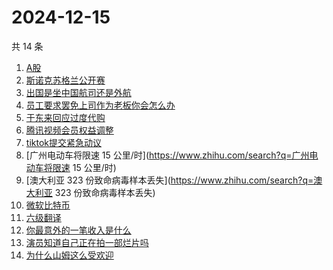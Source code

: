 # 2024-12-15

共 14 条

<!-- BEGIN -->
<!-- 最后更新时间 Sun Dec 15 2024 23:11:09 GMT+0800 (China Standard Time) -->

1. [A股](https://www.zhihu.com/search?q=A股)
1. [斯诺克苏格兰公开赛](https://www.zhihu.com/search?q=斯诺克苏格兰公开赛)
1. [出国是坐中国航司还是外航](https://www.zhihu.com/search?q=出国是坐中国航司还是外航)
1. [员工要求罢免上司作为老板你会怎么办](https://www.zhihu.com/search?q=员工要求罢免上司作为老板你会怎么办)
1. [于东来回应过度代购](https://www.zhihu.com/search?q=于东来回应过度代购)
1. [腾讯视频会员权益调整](https://www.zhihu.com/search?q=腾讯视频会员权益调整)
1. [tiktok提交紧急动议](https://www.zhihu.com/search?q=tiktok提交紧急动议)
1. [广州电动车将限速 15 公里/时](https://www.zhihu.com/search?q=广州电动车将限速
   15 公里/时)
1. [澳大利亚 323 份致命病毒样本丢失](https://www.zhihu.com/search?q=澳大利亚 323
   份致命病毒样本丢失)
1. [微软比特币](https://www.zhihu.com/search?q=微软比特币)
1. [六级翻译](https://www.zhihu.com/search?q=六级翻译)
1. [你最意外的一笔收入是什么](https://www.zhihu.com/search?q=你最意外的一笔收入是什么)
1. [演员知道自己正在拍一部烂片吗](https://www.zhihu.com/search?q=演员知道自己正在拍一部烂片吗)
1. [为什么山姆这么受欢迎](https://www.zhihu.com/search?q=为什么山姆这么受欢迎)

<!-- END -->
